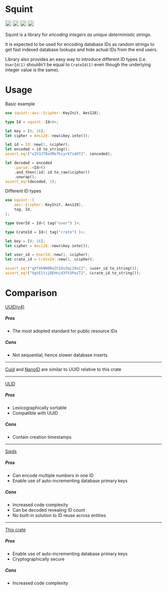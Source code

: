 # Squint

[<img alt="github" src="https://img.shields.io/badge/github-grimerssy/squint-8da0cb?style=for-the-badge&labelColor=555555&logo=github" height="20">](https://github.com/grimerssy/squint)
[<img alt="crates.io" src="https://img.shields.io/crates/v/squint.svg?style=for-the-badge&color=fc8d62&logo=rust" height="20">](https://crates.io/crates/squint)
[<img alt="docs.rs" src="https://img.shields.io/badge/docs.rs-squint-66c2a5?style=for-the-badge&labelColor=555555&logo=docs.rs" height="20">](https://docs.rs/squint)
[<img alt="build status" src="https://img.shields.io/github/actions/workflow/status/grimerssy/squint/ci.yaml?branch=main&style=for-the-badge" height="20">](https://github.com/grimerssy/squint/actions?query=branch%3Amain)

Squint is a library for _encoding integers as unique deterministic strings_.

It is expected to be used for encoding database IDs as random strings to get
fast indexed database lookups and hide actual IDs from the end users.

Library also provides an easy way to introduce different ID types
(i.e. `UserId(1)` shouldn't be equal to `CrateId(1)`
even though the underlying integer value is the same).

# Usage

Basic example

```rust
use squint::aes::{cipher::KeyInit, Aes128};

type Id = squint::Id<0>;

let key = [0; 16];
let cipher = Aes128::new(&key.into());

let id = Id::new(1, &cipher);
let encoded = id.to_string();
assert_eq!("xZV3JT8xVMefhiyrkTsd4T2", &encoded);

let decoded = encoded
    .parse::<Id>()
    .and_then(|id| id.to_raw(&cipher))
    .unwrap();
assert_eq!(decoded, 1);
```

Different ID types

```rust
use squint::{
    aes::{cipher::KeyInit, Aes128},
    tag, Id,
};

type UserId = Id<{ tag("user") }>;

type CrateId = Id<{ tag("crate") }>;

let key = [0; 16];
let cipher = Aes128::new(&key.into());

let user_id = UserId::new(1, &cipher);
let crate_id = CrateId::new(1, &cipher);

assert_eq!("qXfXkNN9ReZCGXu3qi28xC2", &user_id.to_string());
assert_eq!("VgtE1tzjDEHnjd3fh3PwiT2", &crate_id.to_string());
```

# Comparison

[UUID(v4)](https://crates.io/crates/uuid)

##### Pros

-   The most adopted standard for public resource IDs

##### Cons

-   Not sequential, hence slower database inserts

---

[Cuid](https://crates.io/crates/cuid) and
[NanoID](https://crates.io/crates/nanoid)
are similar to UUID relative to this crate

---

[ULID](https://crates.io/crates/ulid)

##### Pros

-   Lexicographically sortable
-   Compatible with UUID

##### Cons

-   Contain creation timestamps

---

[Sqids](https://crates.io/crates/sqids)

##### Pros

-   Can encode multiple numbers in one ID
-   Enable use of auto-incrementing database primary keys

##### Cons

-   Increased code complexity
-   Can be decoded revealing ID count
-   No built-in solution to ID reuse across entities

---

[This crate](https://crates.io/crates/squint)

##### Pros

-   Enable use of auto-incrementing database primary keys
-   Cryptographically secure

##### Cons

-   Increased code complexity
